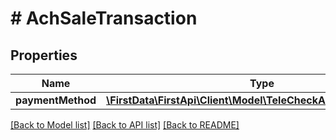 # # AchSaleTransaction

## Properties

Name | Type | Description | Notes
------------ | ------------- | ------------- | -------------
**paymentMethod** | [**\FirstData\FirstApi\Client\Model\TeleCheckAchPaymentMethod**](TeleCheckAchPaymentMethod.md) |  | 

[[Back to Model list]](../../README.md#documentation-for-models) [[Back to API list]](../../README.md#documentation-for-api-endpoints) [[Back to README]](../../README.md)



